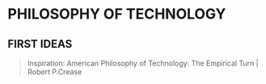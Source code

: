 # PHILOSOPHY OF TECHNOLOGY

## FIRST IDEAS
> Inspiration: American Philosophy of Technology: The Empirical Turn | Robert P.Crease